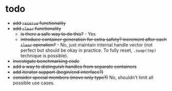 # todo

- ~~add `reserve` functionality~~
- ~~add `clear` functionality~~
  - ~~is there a safe way to do this?~~ - Yes
  - ~~introduce container generation for extra safety? increment after each `clear` operation?~~ - No, just maintain internal handle vector (not perfect but should be okay in practice. To fully reset, `.swap(tmp)` technique is possible).
- ~~investigate benchmarking code~~
- ~~add a way to distinguish handles from separate containers~~
- ~~add iterator support (begin/end interface?)~~
- ~~consider special members (move only type?)~~ No, shouldn't limit all possible use cases.
